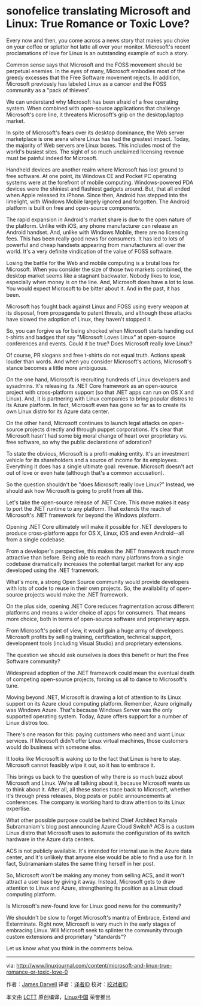 sonofelice translating
Microsoft and Linux: True Romance or Toxic Love?
================================================================================
Every now and then, you come across a news story that makes you choke on your coffee or splutter hot latte all over your monitor. Microsoft's recent proclamations of love for Linux is an outstanding example of such a story.

Common sense says that Microsoft and the FOSS movement should be perpetual enemies. In the eyes of many, Microsoft embodies most of the greedy excesses that the Free Software movement rejects. In addition, Microsoft previously has labeled Linux as a cancer and the FOSS community as a "pack of thieves".

We can understand why Microsoft has been afraid of a free operating system. When combined with open-source applications that challenge Microsoft's core line, it threatens Microsoft's grip on the desktop/laptop market.

In spite of Microsoft's fears over its desktop dominance, the Web server marketplace is one arena where Linux has had the greatest impact. Today, the majority of Web servers are Linux boxes. This includes most of the world's busiest sites. The sight of so much unclaimed licensing revenue must be painful indeed for Microsoft.

Handheld devices are another realm where Microsoft has lost ground to free software. At one point, its Windows CE and Pocket PC operating systems were at the forefront of mobile computing. Windows-powered PDA devices were the shiniest and flashiest gadgets around. But, that all ended when Apple released its iPhone. Since then, Android has stepped into the limelight, with Windows Mobile largely ignored and forgotten. The Android platform is built on free and open-source components.

The rapid expansion in Android's market share is due to the open nature of the platform. Unlike with iOS, any phone manufacturer can release an Android handset. And, unlike with Windows Mobile, there are no licensing fees. This has been really good news for consumers. It has led to lots of powerful and cheap handsets appearing from manufacturers all over the world. It's a very definite vindication of the value of FOSS software.

Losing the battle for the Web and mobile computing is a brutal loss for Microsoft. When you consider the size of those two markets combined, the desktop market seems like a stagnant backwater. Nobody likes to lose, especially when money is on the line. And, Microsoft does have a lot to lose. You would expect Microsoft to be bitter about it. And in the past, it has been.

Microsoft has fought back against Linux and FOSS using every weapon at its disposal, from propaganda to patent threats, and although these attacks have slowed the adoption of Linux, they haven't stopped it.

So, you can forgive us for being shocked when Microsoft starts handing out t-shirts and badges that say "Microsoft Loves Linux" at open-source conferences and events. Could it be true? Does Microsoft really love Linux?

Of course, PR slogans and free t-shirts do not equal truth. Actions speak louder than words. And when you consider Microsoft's actions, Microsoft's stance becomes a little more ambiguous.

On the one hand, Microsoft is recruiting hundreds of Linux developers and sysadmins. It's releasing its .NET Core framework as an open-source project with cross-platform support (so that .NET apps can run on OS X and Linux). And, it is partnering with Linux companies to bring popular distros to its Azure platform. In fact, Microsoft even has gone so far as to create its own Linux distro for its Azure data center.

On the other hand, Microsoft continues to launch legal attacks on open-source projects directly and through puppet corporations. It's clear that Microsoft hasn't had some big moral change of heart over proprietary vs. free software, so why the public declarations of adoration?

To state the obvious, Microsoft is a profit-making entity. It's an investment vehicle for its shareholders and a source of income for its employees. Everything it does has a single ultimate goal: revenue. Microsoft doesn't act out of love or even hate (although that's a common accusation).

So the question shouldn't be "does Microsoft really love Linux?" Instead, we should ask how Microsoft is going to profit from all this.

Let's take the open-source release of .NET Core. This move makes it easy to port the .NET runtime to any platform. That extends the reach of Microsoft's .NET framework far beyond the Windows platform.

Opening .NET Core ultimately will make it possible for .NET developers to produce cross-platform apps for OS X, Linux, iOS and even Android--all from a single codebase.

From a developer's perspective, this makes the .NET framework much more attractive than before. Being able to reach many platforms from a single codebase dramatically increases the potential target market for any app developed using the .NET framework.

What's more, a strong Open Source community would provide developers with lots of code to reuse in their own projects. So, the availability of open-source projects would make the .NET framework.

On the plus side, opening .NET Core reduces fragmentation across different platforms and means a wider choice of apps for consumers. That means more choice, both in terms of open-source software and proprietary apps.

From Microsoft's point of view, it would gain a huge army of developers. Microsoft profits by selling training, certification, technical support, development tools (including Visual Studio) and proprietary extensions.

The question we should ask ourselves is does this benefit or hurt the Free Software community?

Widespread adoption of the .NET framework could mean the eventual death of competing open-source projects, forcing us all to dance to Microsoft's tune.

Moving beyond .NET, Microsoft is drawing a lot of attention to its Linux support on its Azure cloud computing platform. Remember, Azure originally was Windows Azure. That's because Windows Server was the only supported operating system. Today, Azure offers support for a number of Linux distros too.

There's one reason for this: paying customers who need and want Linux services. If Microsoft didn't offer Linux virtual machines, those customers would do business with someone else.

It looks like Microsoft is waking up to the fact that Linux is here to stay. Microsoft cannot feasibly wipe it out, so it has to embrace it.

This brings us back to the question of why there is so much buzz about Microsoft and Linux. We're all talking about it, because Microsoft wants us to think about it. After all, all these stories trace back to Microsoft, whether it's through press releases, blog posts or public announcements at conferences. The company is working hard to draw attention to its Linux expertise.

What other possible purpose could be behind Chief Architect Kamala Subramaniam's blog post announcing Azure Cloud Switch? ACS is a custom Linux distro that Microsoft uses to automate the configuration of its switch hardware in the Azure data centers.

ACS is not publicly available. It's intended for internal use in the Azure data center, and it's unlikely that anyone else would be able to find a use for it. In fact, Subramaniam states the same thing herself in her post.

So, Microsoft won't be making any money from selling ACS, and it won't attract a user base by giving it away. Instead, Microsoft gets to draw attention to Linux and Azure, strengthening its position as a Linux cloud computing platform.

Is Microsoft's new-found love for Linux good news for the community?

We shouldn't be slow to forget Microsoft's mantra of Embrace, Extend and Exterminate. Right now, Microsoft is very much in the early stages of embracing Linux. Will Microsoft seek to splinter the community through custom extensions and proprietary "standards"?

Let us know what you think in the comments below. 

--------------------------------------------------------------------------------

via: http://www.linuxjournal.com/content/microsoft-and-linux-true-romance-or-toxic-love-0

作者：[James Darvell][a]
译者：[译者ID](https://github.com/译者ID)
校对：[校对者ID](https://github.com/校对者ID)

本文由 [LCTT](https://github.com/LCTT/TranslateProject) 原创编译，[Linux中国](https://linux.cn/) 荣誉推出

[a]:http://www.linuxjournal.com/users/james-darvell
